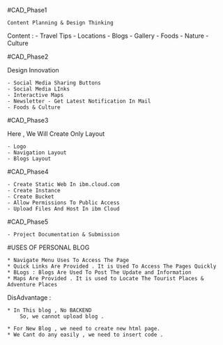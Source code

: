#CAD_Phase1

	Content Planning & Design Thinking
Content :
	- Travel Tips
	- Locations
	- Blogs
	- Gallery
	- Foods
	- Nature
	- Culture

#CAD_Phase2

Design Innovation

	- Social Media Sharing Buttons
	- Social Media LInks
	- Interactive Maps
	- Newsletter - Get Latest Notification In Mail
	- Foods & Culture

#CAD_Phase3

Here , We Will Create Only Layout

	- Logo
	- Navigation Layout
	- Blogs Layout

#CAD_Phase4

	- Create Static Web In ibm.cloud.com
	- Create Instance 
	- Create Bucket
	- Allow Permissions To Public Access
	- Upload Files And Host In ibm Cloud

#CAD_Phase5

	- Project Documentation & Submission

#USES OF PERSONAL BLOG

	* Navigate Menu Uses To Access The Page
	* Quick Links Are Provided . It is Used To Access The Pages Quickly
	* BLogs : Blogs Are Used To Post The Update and Information
	* Maps Are Provided . It is used to Locate The Tourist Places & Adventure Places
 
DisAdvantage :

	* In This blog , No BACKEND
		So, we cannot upload blog .

	* For New Blog , we need to create new html page.
	* We Cant do any easily , we need to insert code .

